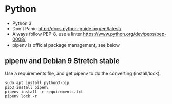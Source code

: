 # Python
- Python 3
- Don't Panic http://docs.python-guide.org/en/latest/
- Always follow PEP-8, use a linter https://www.python.org/dev/peps/pep-0008/
- pipenv is official package management, see below

## pipenv and Debian 9 Stretch stable
Use a requirements file, and get pipenv to do the converting (install/lock).

    sudo apt install python3-pip
    pip3 install pipenv
    pipenv install -r requirements.txt
    pipenv lock -r
